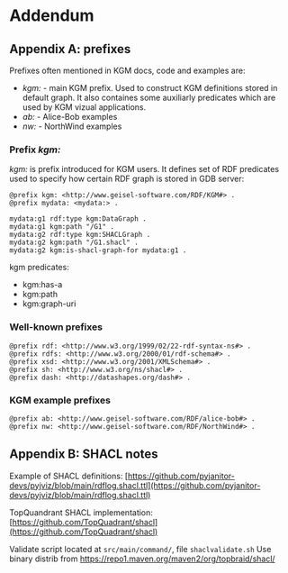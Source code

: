 # Addendum
## Appendix A: prefixes

Prefixes often mentioned in KGM docs, code and examples are:

- *kgm:* - main KGM prefix. Used to construct KGM definitions stored in default graph. It also containes some auxiliarly predicates which are used by KGM vizual applications.
- *ab:* - Alice-Bob examples
- *nw:* - NorthWind examples

### Prefix *kgm:*

*kgm:* is prefix introduced for KGM users. It defines set of RDF predicates used to specify how certain RDF graph is stored in GDB server:
```
@prefix kgm: <http://www.geisel-software.com/RDF/KGM#> .
@prefix mydata: <mydata:> .

mydata:g1 rdf:type kgm:DataGraph .
mydata:g1 kgm:path "/G1" .
mydata:g2 rdf:type kgm:SHACLGraph .
mydata:g2 kgm:path "/G1.shacl" .
mydata:g2 kgm:is-shacl-graph-for mydata:g1 .
```

kgm predicates:

- kgm:has-a
- kgm:path
- kgm:graph-uri


### Well-known prefixes
```
@prefix rdf: <http://www.w3.org/1999/02/22-rdf-syntax-ns#> .
@prefix rdfs: <http://www.w3.org/2000/01/rdf-schema#> .
@prefix xsd: <http://www.w3.org/2001/XMLSchema#> .
@prefix sh: <http://www.w3.org/ns/shacl#> .
@prefix dash: <http://datashapes.org/dash#> .
```

### KGM example prefixes
```
@prefix ab: <http://www.geisel-software.com/RDF/alice-bob#> .
@prefix nw: <http://www.geisel-software.com/RDF/NorthWind#> .
```

## Appendix B: SHACL notes

Example of SHACL definitions: [https://github.com/pyjanitor-devs/pyjviz/blob/main/rdflog.shacl.ttl](https://github.com/pyjanitor-devs/pyjviz/blob/main/rdflog.shacl.ttl)

TopQuandrant SHACL implementation: [https://github.com/TopQuadrant/shacl](https://github.com/TopQuadrant/shacl)

Validate script located at `src/main/command/`, file `shaclvalidate.sh`
Use binary distrib from https://repo1.maven.org/maven2/org/topbraid/shacl/


